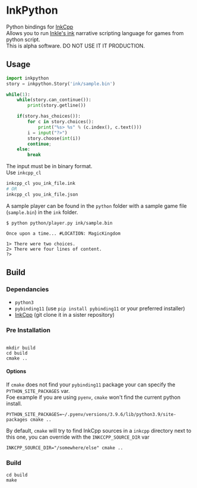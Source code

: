 # InkPython

Python bindings for [InkCpp](https://github.com/brwarner/inkcpp)  
Allows you to run [Inkle's ink](https://www.inklestudios.com/ink/) narrative scripting language for games from python script.  
This is alpha software. DO NOT USE IT IT PRODUCTION.

## Usage

```python
import inkpython
story = inkpython.Story('ink/sample.bin')

while(1):
	while(story.can_continue()):
		print(story.getline())

	if(story.has_choices()):
		for c in story.choices():
			print("%s> %s" % (c.index(), c.text()))
		i = input("?>")
		story.choose(int(i))
		continue;
	else:
		break

```

The input must be in binary format.  
Use `inkcpp_cl`

```bash
inkcpp_cl you_ink_file.ink
# OR
inkcpp_cl you_ink_file.json

```

A sample player can be found in the `python` folder with a sample game file (`sample.bin`) in the `ink` folder.

```
$ python python/player.py ink/sample.bin

Once upon a time... #LOCATION: MagicKingdom

1> There were two choices.
2> There were four lines of content.
?>

```

## Build

### Dependancies
* `python3` 
* `pybinding11` (use `pip install pybinding11` or your preferred installer)
* [InkCpp](https://github.com/brwarner/inkcpp) (git clone it in a sister repository)


### Pre Installation

```

mkdir build
cd build
cmake ..

```

#### Options
If `cmake` does not find your `pybinding11` package your can specify the `PYTHON_SITE_PACKAGES` var.  
Foe example if you are using `pyenv`, `cmake` won't find the current python install.

```
PYTHON_SITE_PACKAGES=~/.pyenv/versions/3.9.6/lib/python3.9/site-packages cmake ..

```

By default, `cmake` will try to find InkCpp sources in a `inkcpp` directory next to this one, you can override with the `INKCCPP_SOURCE_DIR` var

```
INKCPP_SOURCE_DIR="/somewhere/else" cmake ..

```

### Build

```
cd build
make

```